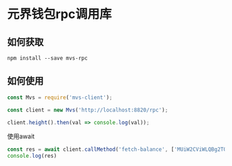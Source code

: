 # 元界钱包rpc调用库

## 如何获取
```
npm install --save mvs-rpc

```

## 如何使用

```js
const Mvs = require('mvs-client');

const client = new Mvs('http://localhost:8820/rpc');

client.height().then(val => console.log(val));

```

使用await
```js
const res = await client.callMethod('fetch-balance', ['MUiW2CViWLQBg2TQDsRt1Pcj7KyrdqFPj7']);
console.log(res)

```
